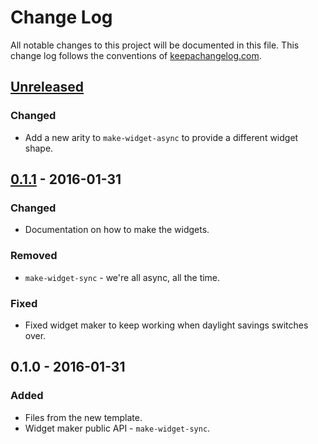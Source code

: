 # Change Log
All notable changes to this project will be documented in this file. This change log follows the conventions of [keepachangelog.com](http://keepachangelog.com/).

## [Unreleased][unreleased]
### Changed
- Add a new arity to `make-widget-async` to provide a different widget shape.

## [0.1.1] - 2016-01-31
### Changed
- Documentation on how to make the widgets.

### Removed
- `make-widget-sync` - we're all async, all the time.

### Fixed
- Fixed widget maker to keep working when daylight savings switches over.

## 0.1.0 - 2016-01-31
### Added
- Files from the new template.
- Widget maker public API - `make-widget-sync`.

[unreleased]: https://github.com/your-name/pusher/compare/0.1.1...HEAD
[0.1.1]: https://github.com/your-name/pusher/compare/0.1.0...0.1.1
